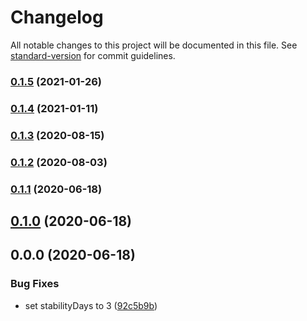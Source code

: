 # Changelog

All notable changes to this project will be documented in this file. See [standard-version](https://github.com/conventional-changelog/standard-version) for commit guidelines.

### [0.1.5](https://github.com/airmelon-studio/renovate-config/compare/v0.1.4...v0.1.5) (2021-01-26)

### [0.1.4](https://github.com/airmelon-studio/renovate-config/compare/v0.1.3...v0.1.4) (2021-01-11)

### [0.1.3](https://github.com/airmelon-studio/renovate-config/compare/v0.1.1...v0.1.3) (2020-08-15)

### [0.1.2](https://github.com/airmelon-studio/renovate-config/compare/v0.1.1...v0.1.2) (2020-08-03)

### [0.1.1](https://github.com/airmelon-studio/renovate-config/compare/v0.1.0...v0.1.1) (2020-06-18)

## [0.1.0](https://github.com/airmelon-studio/renovate-config/compare/v0.0.0...v0.1.0) (2020-06-18)

## 0.0.0 (2020-06-18)


### Bug Fixes

* set stabilityDays to 3 ([92c5b9b](https://github.com/airmelon-studio/renovate-config/commit/92c5b9bb020822494f8997b23cf9d8c9c71d717e))
